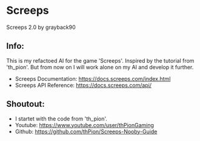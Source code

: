 # Screeps
Screeps 2.0 by grayback90

Info:
----
This is my refactoed AI for the game 'Screeps'.
Inspired by the tutorial from 'th_pion'.
But from now on I will work alone on my AI and develop it further.

- Screeps Documentation: https://docs.screeps.com/index.html
- Screeps API Reference: https://docs.screeps.com/api/

Shoutout:
----
- I startet with the code from 'th_pion'.
- Youtube: https://www.youtube.com/user/thPionGaming
- Github: https://github.com/thPion/Screeps-Nooby-Guide
